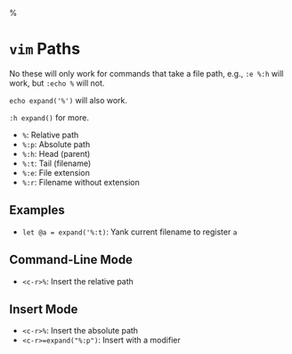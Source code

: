 %

# `vim` Paths

No these will only work for commands that take a file path, e.g., `:e %:h` will work, but `:echo %` will not.

`echo expand('%')` will also work. 

`:h expand()` for more.

- `%`: Relative path
- `%:p`: Absolute path
- `%:h`: Head (parent)
- `%:t`: Tail (filename)
- `%:e`: File extension
- `%:r`: Filename without extension

## Examples

- `let @a = expand('%:t)`: Yank current filename to register `a`

## Command-Line Mode

- `<c-r>%`: Insert the relative path

## Insert Mode

- `<c-r>%`: Insert the absolute path
- `<c-r>=expand("%:p")`: Insert with a modifier
